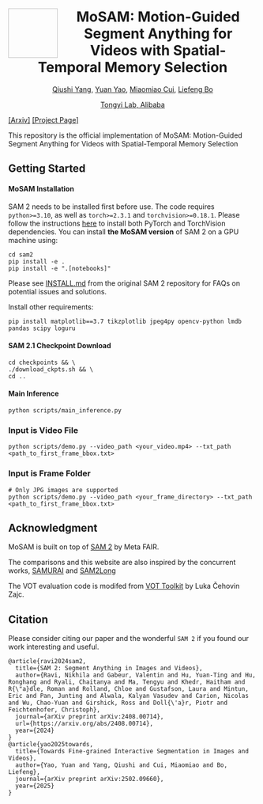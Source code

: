 <div align="center">
<img align="left" width="100" height="100" alt="">

# MoSAM: Motion-Guided Segment Anything for Videos with Spatial-Temporal Memory Selection

[Qiushi Yang](https://qiushiyang.github.io/), [Yuan Yao](https://scholar.google.com/citations?user=mpwXqNoAAAAJ&hl=zh-CN), [Miaomiao Cui](https://scholar.google.com/citations?user=C-7UhS9dBroC&hl=zh-CN), [Liefeng Bo](https://scholar.google.com/citations?user=FJwtMf0AAAAJ&hl=en)

[Tongyi Lab, Alibaba](https://tongyi.aliyun.com/welcome) 
</div>

[[Arxiv]](https://github.com/QiushiYang/MoSAM) [[Project Page]](https://github.com/QiushiYang/MoSAM)

This repository is the official implementation of MoSAM: Motion-Guided Segment Anything for Videos with Spatial-Temporal Memory Selection

## Getting Started

#### MoSAM Installation 

SAM 2 needs to be installed first before use. The code requires `python>=3.10`, as well as `torch>=2.3.1` and `torchvision>=0.18.1`. Please follow the instructions [here](https://github.com/facebookresearch/sam2?tab=readme-ov-file) to install both PyTorch and TorchVision dependencies. You can install **the MoSAM version** of SAM 2 on a GPU machine using:
```
cd sam2
pip install -e .
pip install -e ".[notebooks]"
```

Please see [INSTALL.md](https://github.com/facebookresearch/sam2/blob/main/INSTALL.md) from the original SAM 2 repository for FAQs on potential issues and solutions.

Install other requirements:
```
pip install matplotlib==3.7 tikzplotlib jpeg4py opencv-python lmdb pandas scipy loguru
```

#### SAM 2.1 Checkpoint Download

```
cd checkpoints && \
./download_ckpts.sh && \
cd ..
```

#### Main Inference
```
python scripts/main_inference.py 
```

### Input is Video File

```
python scripts/demo.py --video_path <your_video.mp4> --txt_path <path_to_first_frame_bbox.txt>
```

### Input is Frame Folder
```
# Only JPG images are supported
python scripts/demo.py --video_path <your_frame_directory> --txt_path <path_to_first_frame_bbox.txt>
```

## Acknowledgment

MoSAM is built on top of [SAM 2](https://github.com/facebookresearch/sam2?tab=readme-ov-file) by Meta FAIR. 

The comparisons and this website are also inspired by the concurrent works, [SAMURAI](https://yangchris11.github.io/samurai/) and [SAM2Long](https://github.com/Mark12Ding/SAM2Long)

The VOT evaluation code is modifed from [VOT Toolkit](https://github.com/votchallenge/toolkit) by Luka Čehovin Zajc.

## Citation

Please consider citing our paper and the wonderful `SAM 2` if you found our work interesting and useful.
```
@article{ravi2024sam2,
  title={SAM 2: Segment Anything in Images and Videos},
  author={Ravi, Nikhila and Gabeur, Valentin and Hu, Yuan-Ting and Hu, Ronghang and Ryali, Chaitanya and Ma, Tengyu and Khedr, Haitham and R{\"a}dle, Roman and Rolland, Chloe and Gustafson, Laura and Mintun, Eric and Pan, Junting and Alwala, Kalyan Vasudev and Carion, Nicolas and Wu, Chao-Yuan and Girshick, Ross and Doll{\'a}r, Piotr and Feichtenhofer, Christoph},
  journal={arXiv preprint arXiv:2408.00714},
  url={https://arxiv.org/abs/2408.00714},
  year={2024}
}
@article{yao2025towards,
  title={Towards Fine-grained Interactive Segmentation in Images and Videos},
  author={Yao, Yuan and Yang, Qiushi and Cui, Miaomiao and Bo, Liefeng},
  journal={arXiv preprint arXiv:2502.09660},
  year={2025}
}
```
